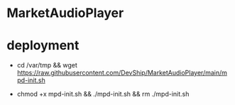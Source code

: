 # MarketAudioPlayer

# deployment

- cd /var/tmp && wget https://raw.githubusercontent.com/DevShip/MarketAudioPlayer/main/mpd-init.sh

- chmod +x mpd-init.sh && ./mpd-init.sh && rm ./mpd-init.sh



